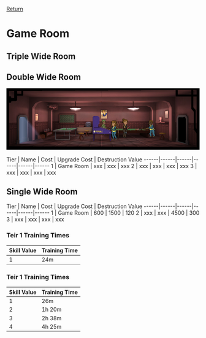[Return](../README.md)

Game Room
===========

## Triple Wide Room

## Double Wide Room

![Game Room](t1images/t1doublegameroom.jpg)

Tier | Name | Cost | Upgrade Cost | Destruction Value
------|------|------|------|------|------
1 | Game Room | xxx | xxx | xxx
2 | xxx | xxx | xxx | xxx
3 | xxx | xxx | xxx | xxx

## Single Wide Room

Tier | Name | Cost | Upgrade Cost | Destruction Value
------|------|------|------|------|------
1 | Game Room | 600 | 1500 | 120
2 | xxx | xxx | 4500 | 300
3 | xxx | xxx | xxx | xxx

### Teir 1 Training Times

Skill Value | Training Time
------|------
1 | 24m

### Teir 1 Training Times

Skill Value | Training Time
------|------
1 | 26m
2 | 1h 20m
3 | 2h 38m
4 | 4h 25m
